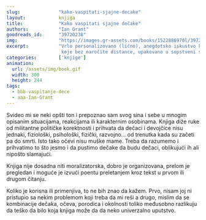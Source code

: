 ```yaml
---
slug:              "kako-vaspitati-sjajne-decake"
layout:            knjiga
title:             "Kako vaspitati sjajne dečake"
authors:           "Ian Grant"
goodreads_id:      "39720238"
img:               "https://images.gr-assets.com/books/1522886970l/39720238.jpg"
excerpt:           "Vrlo personalizovano (lično), anegdotsko iskustvo koje autor crpi iz svoje brojne porodice (četiri sina i njihova deca) 
                    koje bez naročite distance, upakovano u sopstveni sistem vrednosti, pokušava da uopšti i učini korisnim drugima."
categories:        ['knjige']
animation:
  url: /assets/img/book.gif
  width: 300
  height: 244
tags:
  - bbb-vaspitanje-dece
  - aaa-Ian-Grant
---
```


Svideo mi se neki opšti ton i prepoznao sam svog sina i sebe u mnogim opisanim situacijama, reakcijama ili karakternim 
osobinama. Knjiga diže ruke od militantne političke korektnosti i prihvata da dečaci i devojčice nisu jednaki, 
fiziološki, psihološki, fizički, razvojno... od trenutka kada su začeti pa do smrti. Isto tako očevi nisu muške mame. 
Treba da razumemo i prihvatimo to što jesmo i da pustimo dečake da budu dečaci, oblikujući ih ali nipošto slamajući.

Knjiga nije dosadna niti moralizatorska, dobro je organizovana, prelom je pregledan i moguće je izvući poentu 
preletanjem kroz tekst u prvom ili drugom čitanju.

Koliko je korisna ili primenjiva, to ne bih znao da kažem. Prvo, nisam joj ni pristupio sa nekim problemom koji treba 
da mi reši a drugo, mislim da se kombinacije dečaka, očeva, porodica i okolnosti toliko međusobno razlikuju da teško da 
bilo koja knjiga može da da neko univerzalno uputstvo. 